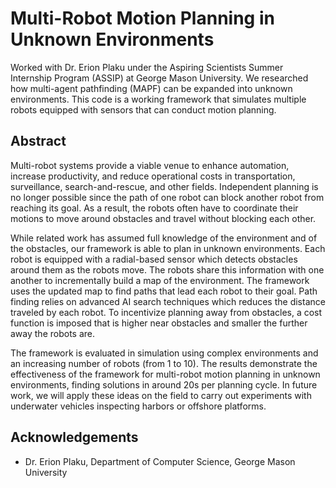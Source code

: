 # Multi-Robot Motion Planning in Unknown Environments
Worked with Dr. Erion Plaku under the Aspiring Scientists Summer Internship Program (ASSIP) at George Mason University. We researched how multi-agent pathfinding (MAPF) can be expanded into unknown environments. This code is a working framework that simulates multiple robots equipped with sensors that can conduct motion planning.

## Abstract
Multi-robot systems provide a viable venue to enhance automation, increase productivity, and reduce operational costs in transportation, surveillance, search-and-rescue, and other fields. Independent planning is no longer possible since the path of one robot can block another robot from reaching its goal. As a result, the robots often have to coordinate their motions to move around obstacles and travel without blocking each other.

While related work has assumed full knowledge of the environment and of the obstacles, our framework is able to plan in unknown environments. Each robot is equipped with a radial-based sensor which detects obstacles around them as the robots move. The robots share this information with one another to incrementally build a map of the environment. The framework uses the updated map to find paths that lead each robot to their goal. Path finding relies on advanced AI search techniques which reduces the distance traveled by each robot. To incentivize planning away from obstacles, a cost function is imposed that is higher near obstacles and smaller the further away the robots are.

The framework is evaluated in simulation using complex environments and an increasing number of robots (from 1 to 10). The results demonstrate the effectiveness of the framework for multi-robot motion planning in unknown environments, finding solutions in around 20s per planning cycle. In future work, we will apply these ideas on the field to carry out experiments with underwater vehicles inspecting harbors or offshore platforms.

## Acknowledgements
- Dr. Erion Plaku, Department of Computer Science, George Mason University
